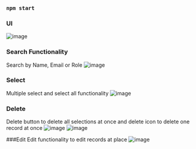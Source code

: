 
### `npm start`
### UI
![image](https://user-images.githubusercontent.com/53818773/166484982-c6c5e52d-4e98-4efd-87bc-72f11dc0d53b.png)

### Search Functionality
Search by Name, Email or Role 
![image](https://user-images.githubusercontent.com/53818773/166485177-0e523cbb-03f7-4a4c-9708-e7052ae1a196.png)


### Select
Multiple select and select all functionality
![image](https://user-images.githubusercontent.com/53818773/166485287-0db5c2c9-178e-4a6f-9254-f7d071aa3603.png)

### Delete
Delete button to delete all selections at once and delete icon to delete one record at once
![image](https://user-images.githubusercontent.com/53818773/166485584-13acd5c5-fd27-4d68-bf05-1e9c2b08c9e2.png)
![image](https://user-images.githubusercontent.com/53818773/166485615-30ac1659-a842-4cef-b4d0-0677c2ed4e39.png)


###Edit
Edit functionality to edit records at place
![image](https://user-images.githubusercontent.com/53818773/166485808-6d228a40-9efc-49f5-962e-4e30a5b956b8.png)
